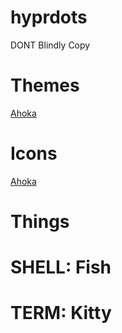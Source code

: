 # hyprdots

DONT Blindly Copy 


# Themes
[Ahoka](https://github.com/ahodesuka/dotfiles/tree/master)

# Icons
[Ahoka](https://github.com/ahodesuka/dotfiles/tree/master)

# Things
# SHELL: Fish 
# TERM: Kitty 

